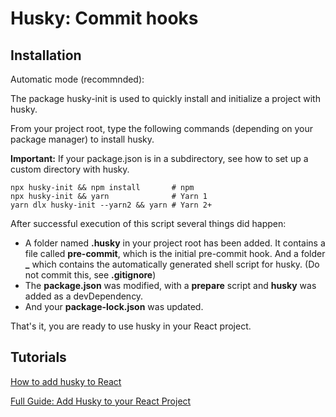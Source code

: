 # Husky: Commit hooks

## Installation

Automatic mode (recommnded):

The package husky-init is used to quickly install and initialize a project with husky.

From your project root, type the following commands (depending on your package manager) to install husky.

<b>Important:</b> If your package.json is in a subdirectory, see how to set up a custom directory with husky.

```
npx husky-init && npm install       # npm
npx husky-init && yarn              # Yarn 1
yarn dlx husky-init --yarn2 && yarn # Yarn 2+
```

After successful execution of this script several things did happen:
* A folder named <b>.husky</b> in your project root has been added. It contains a file called <b>pre-commit</b>, which is the initial pre-commit hook. And a folder <b>_</b> which contains the automatically generated shell script for husky. (Do not commit this, see <b>.gitignore</b>)
* The <b>package.json</b> was modified, with a <b>prepare</b> script and <b>husky</b> was added as a devDependency.
* And your <b>package-lock.json</b> was updated.

That's it, you are ready to use husky in your React project. 

## Tutorials
[How to add husky to React](https://www.mariokandut.com/how-to-add-husky-to-react/)

[Full Guide: Add Husky to your React Project](https://levelup.gitconnected.com/full-guide-add-husky-to-your-react-project-e049935f20d5)